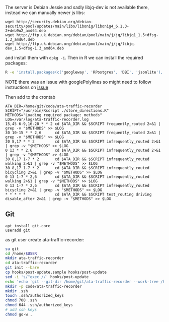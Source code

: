 The server is Debian Jessie and sadly libjq-dev is not available there, instead we can manually newer js libs:

```
wget http://security.debian.org/debian-security/pool/updates/main/libo/libonig/libonig4_6.1.3-2+deb9u2_amd64.deb
wget http://ftp.uk.debian.org/debian/pool/main/j/jq/libjq1_1.5+dfsg-1.3_amd64.deb
wget http://ftp.uk.debian.org/debian/pool/main/j/jq/libjq-dev_1.5+dfsg-1.3_amd64.deb
```

and install them with `dpkg -i`.
Then in R we can install the required packages:
```bash
R -e 'install.packages(c('googleway', 'RPostgres', 'DBI', 'jsonlite'), repos='https://cran.rstudio.com/')"
```
NOTE there was an issue with googlePolylines so might need to follow instructions on [issue](https://github.com/SymbolixAU/googlePolylines/issues/50)

Then add to the crontab

```
ATA_DIR=/home/git/code/ata-traffic-recorder
SCRIPT="/usr/bin/Rscript ./store_directions.R"
METHODS="Loading required package: methods"
LOG=/var/log/ata-traffic-recorder.log
15,45 6-9,16-20 * * 2 cd $ATA_DIR && $SCRIPT frequently_routed 2>&1 | grep -v "$METHODS" >> $LOG
30 10-15 * * 2,6      cd $ATA_DIR && $SCRIPT frequently_routed 2>&1 | grep -v "$METHODS" >> $LOG
30 8,17 * * 2         cd $ATA_DIR && $SCRIPT infrequently_routed 2>&1 | grep -v "$METHODS" >> $LOG
0 13 * * 2,6          cd $ATA_DIR && $SCRIPT infrequently_routed 2>&1 | grep -v "$METHODS" >> $LOG
30 8,17 1-7 * 2       cd $ATA_DIR && $SCRIPT infrequently_routed walking 2>&1 | grep -v "$METHODS" >> $LOG
30 8,17 1-7 * 2       cd $ATA_DIR && $SCRIPT infrequently_routed bicycling 2>&1 | grep -v "$METHODS" >> $LOG
0 13 1-7 * 2,6        cd $ATA_DIR && $SCRIPT infrequently_routed walking 2>&1 | grep -v "$METHODS" >> $LOG
0 13 1-7 * 2,6        cd $ATA_DIR && $SCRIPT infrequently_routed bicycling 2>&1 | grep -v "$METHODS" >> $LOG
* * * * *             cd $ATA_DIR && $SCRIPT test_routing driving disable_after 2>&1 | grep -v "$METHODS" >> $LOG
```

## Git

```
apt install git-core
useradd git
```

as git user create ata-traffic-recorder:
```bash
su git
cd /home/$USER
mkdir ata-traffic-recorder
cd ata-traffic-recorder
git init --bare
cp hooks/post-update.sample hooks/post-update
sed -i 's/^exec //' hooks/post-update
echo 'echo `git --git-dir /home/git/ata-traffic-recorder --work-tree /home/git/code/ata-traffic-recorder checkout main -f`' >> hooks/post-update
mkdir -p code/ata-traffic-recorder
mkdir .ssh
touch .ssh/authorized_keys
chmod 700 .ssh
chmod 644 .ssh/authorized_keys
# add ssh keys
chmod go-w .
```
